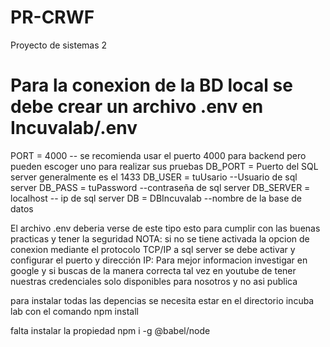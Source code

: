 # PR-CRWF
Proyecto de sistemas 2
# Para la conexion de la BD local se debe crear un archivo .env en Incuvalab/.env
PORT = 4000 -- se recomienda usar el puerto 4000 para backend pero pueden escoger uno para realizar sus pruebas
DB_PORT = Puerto del SQL server generalmente es el 1433
DB_USER = tuUsario --Usuario de sql server
DB_PASS = tuPassword --contraseña de sql server
DB_SERVER = localhost -- ip de sql server
DB = DBIncuvalab --nombre de la base de datos

El archivo .env deberia verse de este tipo esto para cumplir con las buenas  practicas y tener la seguridad
NOTA: si no se tiene activada la opcion de conexion mediante el protocolo TCP/IP a sql server
se debe activar y configurar el puerto y dirección IP: Para mejor informacion investigar en google y si buscas de la manera correcta tal vez en youtube
de tener nuestras credenciales solo disponibles para nosotros y no asi publica

para instalar todas las depencias se necesita estar en el directorio incuba lab con el comando npm install

falta instalar la propiedad npm i -g @babel/node


